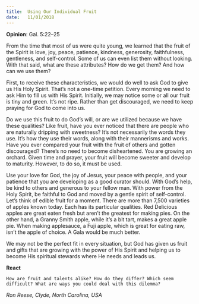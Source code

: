 ```yaml
---
title:  Using Our Individual Fruit
date:   11/01/2018
---
```


**Opinion**: Gal. 5:22–25

From the time that most of us were quite young, we learned that the fruit of the Spirit is love, joy, peace, patience, kindness, generosity, faithfulness, gentleness, and self-control. Some of us can even list them without looking. With that said, what are these attributes? How do we get them? And how can we use them?

First, to receive these characteristics, we would do well to ask God to give us His Holy Spirit. That’s not a one-time petition. Every morning we need to ask Him to fill us with His Spirit. Initially, we may notice some or all our fruit is tiny and green. It’s not ripe. Rather than get discouraged, we need to keep praying for God to come into us.

Do we use this fruit to do God’s will, or are we utilized because we have these qualities? Like fruit, have you ever noticed that there are people who are naturally dripping with sweetness? It’s not necessarily the words they use. It’s how they use their words, along with their mannerisms and works. Have you ever compared your fruit with the fruit of others and gotten discouraged? There’s no need to become disheartened. You are growing an orchard. Given time and prayer, your fruit will become sweeter and develop to maturity. However, to do so, it must be used.

Use your love for God, the joy of Jesus, your peace with people, and your patience that you are developing as a good curator should. With God’s help, be kind to others and generous to your fellow man. With power from the Holy Spirit, be faithful to God and moved by a gentle spirit of self-control. Let’s think of edible fruit for a moment. There are more than 7,500 varieties of apples known today. Each has its particular qualities. Red Delicious apples are great eaten fresh but aren’t the greatest for making pies. On the other hand, a Granny Smith apple, while it’s a bit tart, makes a great apple pie. When making applesauce, a Fuji apple, which is great for eating raw, isn’t the apple of choice. A Gala would be much better.

We may not be the perfect fit in every situation, but God has given us fruit and gifts that are growing with the power of His Spirit and helping us to become His spiritual stewards where He needs and leads us.

**React**

`How are fruit and talents alike? How do they differ? Which seem difficult? What are ways you could deal with this dilemma?`

_Ron Reese, Clyde, North Carolina, USA_